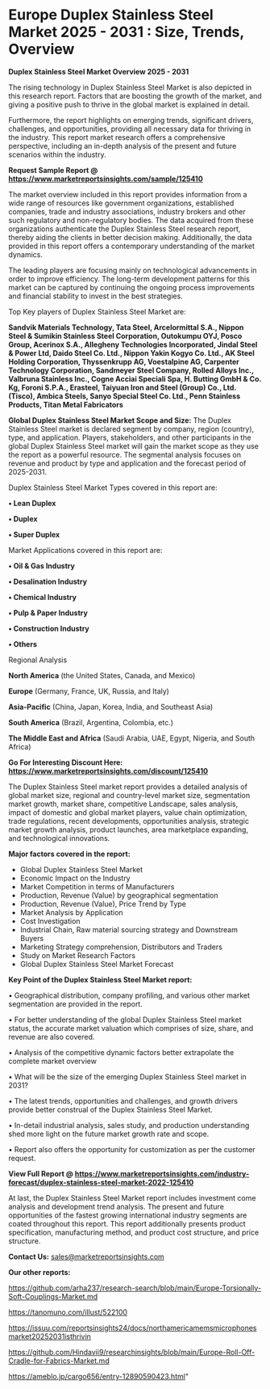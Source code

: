 # Europe Duplex Stainless Steel Market 2025 - 2031 : Size, Trends, Overview

<Strong> Duplex Stainless Steel Market Overview 2025 - 2031</strong>

The rising technology in Duplex Stainless Steel Market is also depicted in this research report. Factors that are boosting the growth of the market, and giving a positive push to thrive in the global market is explained in detail.

Furthermore, the report highlights on emerging trends, significant drivers, challenges, and opportunities, providing all necessary data for thriving in the industry. This report market research offers a comprehensive perspective, including an in-depth analysis of the present and future scenarios within the industry.

<strong>Request Sample Report @ <a href=https://www.marketreportsinsights.com/sample/125410>https://www.marketreportsinsights.com/sample/125410</a></strong>

The market overview included in this report provides information from a wide range of resources like government organizations, established companies, trade and industry associations, industry brokers and other such regulatory and non-regulatory bodies. The data acquired from these organizations authenticate the Duplex Stainless Steel research report, thereby aiding the clients in better decision making. Additionally, the data provided in this report offers a contemporary understanding of the market dynamics.

The leading players are focusing mainly on technological advancements in order to improve efficiency. The long-term development patterns for this market can be captured by continuing the ongoing process improvements and financial stability to invest in the best strategies.

Top Key players of Duplex Stainless Steel Market are:

<strong>Sandvik Materials Technology, Tata Steel, Arcelormittal S.A., Nippon Steel & Sumikin Stainless Steel Corporation, Outokumpu OYJ, Posco Group, Acerinox S.A., Allegheny Technologies Incorporated, Jindal Steel & Power Ltd, Daido Steel Co. Ltd., Nippon Yakin Kogyo Co. Ltd., AK Steel Holding Corporation, Thyssenkrupp AG, Voestalpine AG, Carpenter Technology Corporation, Sandmeyer Steel Company, Rolled Alloys Inc., Valbruna Stainless Inc., Cogne Acciai Speciali Spa, H. Butting GmbH & Co. Kg, Foroni S.P.A., Erasteel, Taiyuan Iron and Steel (Group) Co., Ltd. (Tisco), Ambica Steels, Sanyo Special Steel Co. Ltd., Penn Stainless Products, Titan Metal Fabricators</strong>

<strong><b>Global Duplex Stainless Steel Market Scope and Size:</b></strong>
The Duplex Stainless Steel market is declared segment by company, region (country), type, and application. Players, stakeholders, and other participants in the global Duplex Stainless Steel market will gain the market scope as they use the report as a powerful resource. The segmental analysis focuses on revenue and product by type and application and the forecast period of 2025-2031.

Duplex Stainless Steel Market Types covered in this report are:

<strong>• Lean Duplex

• Duplex

• Super Duplex</strong>

Market Applications covered in this report are:

<strong>• Oil & Gas Industry

• Desalination Industry

• Chemical Industry

• Pulp & Paper Industry

• Construction Industry

• Others</strong> 

Regional Analysis

<strong>North America</strong> (the United States, Canada, and Mexico)

<strong>Europe</strong> (Germany, France, UK, Russia, and Italy)

<strong>Asia-Pacific</strong> (China, Japan, Korea, India, and Southeast Asia)

<strong>South America</strong> (Brazil, Argentina, Colombia, etc.)

<strong>The Middle East and Africa</strong> (Saudi Arabia, UAE, Egypt, Nigeria, and South Africa)

<strong>Go For Interesting Discount Here: <a href=https://www.marketreportsinsights.com/discount/125410>https://www.marketreportsinsights.com/discount/125410</a></strong>

The Duplex Stainless Steel market report provides a detailed analysis of global market size, regional and country-level market size, segmentation market growth, market share, competitive Landscape, sales analysis, impact of domestic and global market players, value chain optimization, trade regulations, recent developments, opportunities analysis, strategic market growth analysis, product launches, area marketplace expanding, and technological innovations.

<strong><b>Major factors covered in the report:</b></strong>
<ul>
  <li>Global Duplex Stainless Steel Market </li>
  <li>Economic Impact on the Industry</li>
  <li>Market Competition in terms of Manufacturers</li>
  <li>Production, Revenue (Value) by geographical segmentation</li>
  <li>Production, Revenue (Value), Price Trend by Type</li>
  <li>Market Analysis by Application</li>
  <li>Cost Investigation</li>
  <li>Industrial Chain, Raw material sourcing strategy and Downstream Buyers</li>
  <li>Marketing Strategy comprehension, Distributors and Traders</li>
  <li>Study on Market Research Factors</li>
  <li>Global Duplex Stainless Steel Market Forecast</li>
</ul>

<strong><b>Key Point of the Duplex Stainless Steel Market report:</b></strong>

• Geographical distribution, company profiling, and various other market segmentation are provided in the report.

• For better understanding of the global Duplex Stainless Steel market status, the accurate market valuation which comprises of size, share, and revenue are also covered.

• Analysis of the competitive dynamic factors better extrapolate the complete market overview

• What will be the size of the emerging Duplex Stainless Steel market in 2031?

• The latest trends, opportunities and challenges, and growth drivers provide better construal of the Duplex Stainless Steel Market.

• In-detail industrial analysis, sales study, and production understanding shed more light on the future market growth rate and scope.

• Report also offers the opportunity for customization as per the customer request.

<strong><b>View Full Report @ <a href=https://www.marketreportsinsights.com/industry-forecast/duplex-stainless-steel-market-2022-125410>https://www.marketreportsinsights.com/industry-forecast/duplex-stainless-steel-market-2022-125410</a></b></strong>


At last, the Duplex Stainless Steel Market report includes investment come analysis and development trend analysis. The present and future opportunities of the fastest growing international industry segments are coated throughout this report. This report additionally presents product specification, manufacturing method, and product cost structure, and price structure.

<strong>Contact Us:</strong>
sales@marketreportsinsights.com

<strong>Our other reports:</strong>

<a href=https://github.com/arha237/research-search/blob/main/Europe-Torsionally-Soft-Couplings-Market.md>https://github.com/arha237/research-search/blob/main/Europe-Torsionally-Soft-Couplings-Market.md</a>

<a href=https://tanomuno.com/illust/522100>https://tanomuno.com/illust/522100</a>

<a href=https://issuu.com/reportsinsights24/docs/northamericamemsmicrophonesmarket20252031isthrivin>https://issuu.com/reportsinsights24/docs/northamericamemsmicrophonesmarket20252031isthrivin</a>

<a href=https://github.com/Hindavii9/researchinsights/blob/main/Europe-Roll-Off-Cradle-for-Fabrics-Market.md>https://github.com/Hindavii9/researchinsights/blob/main/Europe-Roll-Off-Cradle-for-Fabrics-Market.md</a>

<a href=https://ameblo.jp/cargo656/entry-12890590423.html>https://ameblo.jp/cargo656/entry-12890590423.html</a>"
